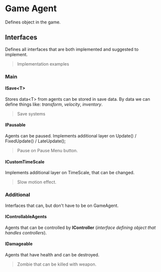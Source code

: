 # Game Agent
Defines object in the game. 

## Interfaces
Defines all interfaces that are both implemented and suggested to implement.
> Implementation examples

### Main
#### ISave\<T>
Stores data\<T> from agents can be stored in save data. By data we can define things like: *transform*, *velocity*, *inventory*. 
> Save systems

#### IPausable
Agents can be paused. Implements additional layer on Update() / FixedUpdate() / LateUpdate();
> Pause on Pause Menu button.

#### ICustomTimeScale
Implements additional layer on TimeScale, that can be changed.
> Slow motion effect.

### Additional
Interfaces that can, but don't have to be on GameAgent.

#### IControllableAgents 
Agents that can be controlled by **IController** (*interface defining object that handles controllers*). 

#### IDamageable
Agents that have health and can be destroyed.
> Zombie that can be killed with weapon.
